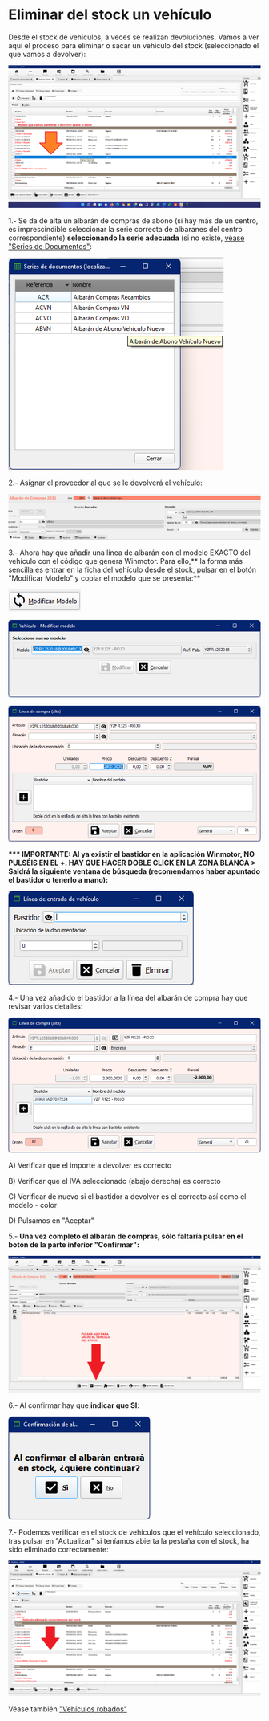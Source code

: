 # Eliminar del stock un vehículo

Desde el stock de vehículos, a veces se realizan devoluciones. Vamos a ver aquí el proceso para eliminar o sacar un vehículo del stock (seleccionado el que vamos a devolver):

![](<../.gitbook/assets/imagen (99).png>)

1.- Se da de alta un albarán de compras de abono (si hay más de un centro, es imprescindible seleccionar la serie correcta de albaranes del centro correspondiente) **seleccionando la serie adecuada** (si no existe, [véase "Series de Documentos"](../manuales/configuracion/series-de-documentos.md):

![](<../.gitbook/assets/imagen (90).png>)

2.- Asignar el proveedor al que se le devolverá el vehículo:

![](<../.gitbook/assets/imagen (91).png>)

3.- Ahora hay que añadir una línea de albarán con el modelo EXACTO del vehículo con el código que genera Winmotor. Para ello,\*\* la forma más sencilla es entrar en la ficha del vehículo desde el stock, pulsar en el botón "Modificar Modelo" y copiar el modelo que se presenta:\*\*

![Pulsar en este botón](<../.gitbook/assets/imagen (93).png>)

![Copiar modelo completo según se ve en la imagen](<../.gitbook/assets/imagen (94).png>)

![](<../.gitbook/assets/imagen (95).png>)

**\*\*\* IMPORTANTE: Al ya existir el bastidor en la aplicación Winmotor, NO PULSÉIS EN EL +. HAY QUE HACER DOBLE CLICK EN LA ZONA BLANCA > Saldrá la siguiente ventana de búsqueda (recomendamos haber apuntado el bastidor o tenerlo a mano):**

![](<../.gitbook/assets/imagen (96).png>)

4.- Una vez añadido el bastidor a la línea del albarán de compra hay que revisar varios detalles:

![](<../.gitbook/assets/imagen (98).png>)

A) Verificar que el importe a devolver es correcto

B) Verificar que el IVA seleccionado (abajo derecha) es correcto

C) Verificar de nuevo si el bastidor a devolver es el correcto así como el modelo - color

D) Pulsamos en "Aceptar"

5.- **Una vez completo el albarán de compras, sólo faltaría pulsar en el botón de la parte inferior "Confirmar":**

![](<../.gitbook/assets/imagen (101).png>)

6.- Al confirmar hay que **indicar que SI**:

![](<../.gitbook/assets/imagen (102).png>)

7.- Podemos verificar en el stock de vehículos que el vehículo seleccionado, tras pulsar en "Actualizar" si teníamos abierta la pestaña con el stock, ha sido eliminado correctamente:

![](<../.gitbook/assets/imagen (103).png>)

Véase también ["Vehículos robados"](../faq/vehiculos-robados-sacar-del-stock.md)
